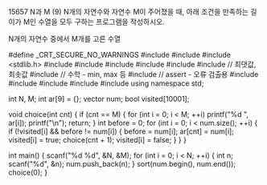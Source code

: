 15657 N과 M (9)
N개의 자연수와 자연수 M이 주어졌을 때, 아래 조건을 만족하는 길이가 M인 수열을 모두 구하는 프로그램을 작성하시오.

N개의 자연수 중에서 M개를 고른 수열



#define _CRT_SECURE_NO_WARNINGS
#include <numeric>
#include <cstdio>
#include <stdlib.h>
#include <iostream>
#include <cstring>
#include <string>
#include <algorithm>
#include <vector>
#include <climits>   // 최댓값, 최솟값
#include <cmath>   // 수학 - min, max 등
#include <cassert>   // assert - 오류 검출용
#include <queue>
#include <stack>
#include <deque>
#include <map>
#include <set>
using namespace std;

int N, M;
int ar[9] = {};
vector<int> num;
bool visited[10001];

void choice(int cnt) {
	if (cnt == M) {
		for (int i = 0; i < M; ++i)
			printf("%d ", ar[i]);
		printf("\n");
		return;
	}
	int before = 0;
	for (int i = 0; i < num.size(); ++i) {
		if (!visited[i] && before != num[i]) {
			before = num[i];
			ar[cnt] = num[i];
			visited[i] = true;
			choice(cnt + 1);
			visited[i] = false;
		}
	}
}

int main() {
	scanf("%d %d", &N, &M);
	for (int i = 0; i < N; ++i) {
		int n;
		scanf("%d", &n);
		num.push_back(n);
	}
	sort(num.begin(), num.end());
	choice(0);
}
